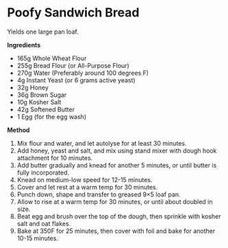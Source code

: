# Poofy Sandwich Bread

Yields one large pan loaf.

**Ingredients**

* 165g Whole Wheat Flour
* 255g Bread Flour (or All-Purpose Flour)
* 270g Water (Preferably around 100 degrees F)
* 4g Instant Yeast (or 6 grams active yeast)
* 32g Honey
* 36g Brown Sugar
* 10g Kosher Salt
* 42g Softened Butter
* 1 Egg (for the egg wash)

**Method**

1. Mix flour and water, and let autolyse for at least 30 minutes.
2. Add honey, yeast and salt, and mix using stand mixer with dough hook attachment for 10 minutes.
3. Add butter gradually and knead for another 5 minutes, or until butter is fully incorporated.
4. Knead on medium-low speed for 12-15 minutes.
5. Cover and let rest at a warm temp for 30 minutes.
6. Punch down, shape and transfer to greased 9×5 loaf pan.
7. Allow to rise at a warm temp for 30 minutes, or until about doubled in size.
8. Beat egg and brush over the top of the dough, then sprinkle with kosher salt and oat flakes.
9. Bake at 350F for 25 minutes, then cover with foil and bake for another 10-15 minutes.


